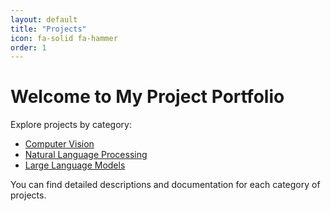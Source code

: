 ```yaml
---
layout: default
title: "Projects"
icon: fa-solid fa-hammer
order: 1
---
```


# Welcome to My Project Portfolio

Explore projects by category:

- [Computer Vision]()
- [Natural Language Processing]()
- [Large Language Models]()

You can find detailed descriptions and documentation for each category of projects.